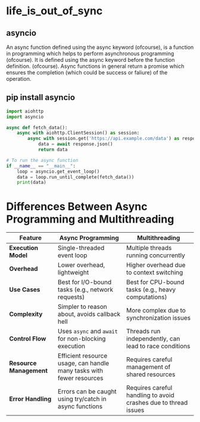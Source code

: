 # life_is_out_of_sync
## asyncio

An async function defined using the async keyword (ofcourse), is a function in programming which helps to perform asynchronous programming (ofcourse). It is defined using the async keyword before the function definition. (ofcourse). Async functions in general return a promise which ensures the completion (which could be success or faliure) of the operation.

## pip install asyncio

```python 
import aiohttp
import asyncio

async def fetch_data():
    async with aiohttp.ClientSession() as session:
        async with session.get('https://api.example.com/data') as response:
            data = await response.json()
            return data

# To run the async function
if __name__ == "__main__":
    loop = asyncio.get_event_loop()
    data = loop.run_until_complete(fetch_data())
    print(data)
```


# Differences Between Async Programming and Multithreading

| Feature                | Async Programming                          | Multithreading                          |
|------------------------|-------------------------------------------|-----------------------------------------|
| **Execution Model**    | Single-threaded event loop                | Multiple threads running concurrently   |
| **Overhead**           | Lower overhead, lightweight                | Higher overhead due to context switching |
| **Use Cases**          | Best for I/O-bound tasks (e.g., network requests) | Best for CPU-bound tasks (e.g., heavy computations) |
| **Complexity**         | Simpler to reason about, avoids callback hell | More complex due to synchronization issues |
| **Control Flow**       | Uses `async` and `await` for non-blocking execution | Threads run independently, can lead to race conditions |
| **Resource Management**| Efficient resource usage, can handle many tasks with fewer resources | Requires careful management of shared resources |
| **Error Handling**     | Errors can be caught using try/catch in async functions | Requires careful handling to avoid crashes due to thread issues |


